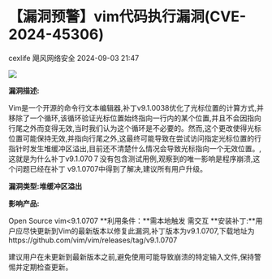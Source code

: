 #  【漏洞预警】vim代码执行漏洞(CVE-2024-45306)   
cexlife  飓风网络安全   2024-09-03 21:47  
  
![](https://mmbiz.qpic.cn/mmbiz_png/ibhQpAia4xu03XDuXCPXFrNkxpr9NlclOviayXXf2iavl2kKicahUmI9v8gv443Hkkk0Wv2cU9PYdv0lzIHg77fMTQQ/640?wx_fmt=png&from=appmsg "")  
  
**漏洞描述:**  
  
Vim是一个开源的命令行文本编辑器,补丁v9.1.0038优化了光标位置的计算方式,并移除了一个循环,该循环验证光标位置始终指向一行内的某个位置,并且不会因指向行尾之外而变得无效,当时我们认为这个循环是不必要的。然而,这个更改使得光标位置可能保持无效,并指向行尾之外,这最终可能导致在尝试访问指定光标位置的行指针时发生堆缓冲区溢出,目前还不清楚什么情况会导致光标指向一个无效位置。,这就是为什么补丁v9.1.070７没有包含测试用例,观察到的唯一影响是程序崩溃,这个问题已经在补丁 v9.1.0707中得到了解决,建议所有用户升级。  
  
**漏洞类型:**堆缓冲区溢出****  
  
**影响产品:**  
  
Open Source vim<9.1.0707 **利用条件：**需本地触发 需交互 **安装补丁:**用户应尽快更新到Vim的最新版本以修复此漏洞,补丁版本为v9.1.0707,下载地址为https://github.com/vim/vim/releases/tag/v9.1.0707  
  
  
建议用户在未更新到最新版本之前,避免使用可能导致崩溃的特定输入文件,保持警惕并定期检查更新。  
  
  
